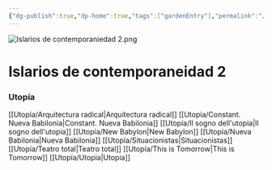 ```yaml
---
{"dg-publish":true,"dp-home":true,"tags":["gardenEntry"],"permalink":"/index/","dgPassFrontmatter":true,"created":"2025-05-07T12:30:45.422+02:00","updated":"2025-05-12T15:45:07.327+02:00"}
---
```


![Islarios de contemporaniedad 2.png](/img/user/Anexos/Islarios%20de%20contemporaniedad%202.png)
# Islarios de contemporaneidad 2


### Utopía
[[Utopía/Arquitectura radical\|Arquitectura radical]]
[[Utopía/Constant. Nueva Babilonia\|Constant. Nueva Babilonia]]
[[Utopía/Il sogno dell'utopia\|Il sogno dell'utopia]]
[[Utopía/New Babylon\|New Babylon]]
[[Utopía/Nueva Babilonia\|Nueva Babilonia]]
[[Utopía/Situacionistas\|Situacionistas]]
[[Utopía/Teatro total\|Teatro total]]
[[Utopía/This is Tomorrow\|This is Tomorrow]]
[[Utopía/Utopia\|Utopia]]